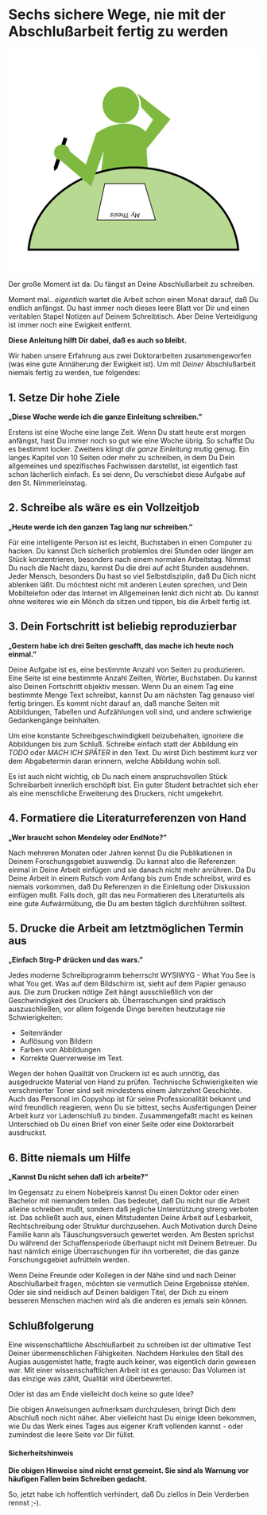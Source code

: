 
# Sechs sichere Wege, nie mit der Abschlußarbeit fertig zu werden

![Das leere Blatt](images/thesis_writing.png)

Der große Moment ist da: Du fängst an Deine Abschlußarbeit zu schreiben.

Moment mal.. *eigentlich* wartet die Arbeit schon einen Monat darauf, daß Du endlich anfängst. Du hast immer noch dieses leere Blatt vor Dir und einen veritablen Stapel Notizen auf Deinem Schreibtisch. Aber Deine Verteidigung ist immer noch eine Ewigkeit entfernt.

**Diese Anleitung hilft Dir dabei, daß es auch so bleibt.**

Wir haben unsere Erfahrung aus zwei Doktorarbeiten zusammengeworfen (was eine gute Annäherung der Ewigkeit ist). Um mit *Deiner* Abschlußarbeit niemals fertig zu werden, tue folgendes:

## 1. Setze Dir hohe Ziele

**„Diese Woche werde ich die ganze Einleitung schreiben.”**

Erstens ist eine Woche eine lange Zeit. Wenn Du statt heute erst morgen anfängst, hast Du immer noch so gut wie eine Woche übrig. So schaffst Du es bestimmt locker. Zweitens klingt *die ganze Einleitung* mutig genug. Ein langes Kapitel von 10 Seiten oder mehr zu schreiben, in dem Du Dein allgemeines und spezifisches Fachwissen darstellst, ist eigentlich fast schon lächerlich einfach. Es sei denn, Du verschiebst diese Aufgabe auf den St. Nimmerleinstag.

## 2. Schreibe als wäre es ein Vollzeitjob

**„Heute werde ich den ganzen Tag lang nur schreiben.”**

Für eine intelligente Person ist es leicht, Buchstaben in einen Computer zu hacken. Du kannst Dich sicherlich problemlos drei Stunden oder länger am Stück konzentrieren, besonders nach einem normalen Arbeitstag. Nimmst Du noch die Nacht dazu, kannst Du die drei auf acht Stunden ausdehnen. Jeder Mensch, besonders Du hast so viel Selbstdisziplin, daß Du Dich nicht ablenken läßt. Du möchtest nicht mit anderen Leuten sprechen, und Dein Mobiltelefon oder das Internet im Allgemeinen lenkt dich nicht ab. Du kannst ohne weiteres wie ein Mönch da sitzen und tippen, bis die Arbeit fertig ist.


## 3. Dein Fortschritt ist beliebig reproduzierbar

**„Gestern habe ich drei Seiten geschafft, das mache ich heute noch einmal.”**

Deine Aufgabe ist es, eine bestimmte Anzahl von Seiten zu produzieren. Eine Seite ist eine bestimmte Anzahl Zeilten, Wörter, Buchstaben. Du kannst also Deinen Fortschritt objektiv messen. Wenn Du an einem Tag eine bestimmte Menge Text schreibst, kannst Du am nächsten Tag genauso viel fertig bringen. Es kommt nicht darauf an, daß manche Seiten mit Abbildungen, Tabellen und Aufzählungen voll sind, und andere schwierige Gedankengänge beinhalten.

Um eine konstante Schreibgeschwindigkeit beizubehalten, ignoriere die Abbildungen bis zum Schluß. Schreibe einfach statt der Abbildung ein *TODO* oder *MACH ICH SPÄTER* in den Text. Du wirst Dich bestimmt kurz vor dem Abgabetermin daran erinnern, welche Abbildung wohin soll.

Es ist auch nicht wichtig, ob Du nach einem anspruchsvollen Stück Schreibarbeit innerlich erschöpft bist. Ein guter Student betrachtet sich eher als eine menschliche Erweiterung des Druckers, nicht umgekehrt.


## 4. Formatiere die Literaturreferenzen von Hand

**„Wer braucht schon Mendeley oder EndNote?”**

Nach mehreren Monaten oder Jahren kennst Du die Publikationen in Deinem Forschungsgebiet auswendig. Du kannst also die Referenzen einmal in Deine Arbeit einfügen und sie danach nicht mehr anrühren. Da Du Deine Arbeit in einem Rutsch vom Anfang bis zum Ende schreibst, wird es niemals vorkommen, daß Du Referenzen in die Einleitung oder Diskussion einfügen mußt. Falls doch, gilt das neu Formatieren des Literaturteils als eine gute Aufwärmübung, die Du am besten täglich durchführen solltest.


## 5. Drucke die Arbeit am letztmöglichen Termin aus

**„Einfach Strg-P drücken und das wars.”**

Jedes moderne Schreibprogramm beherrscht WYSIWYG - What You See is what You get. Was auf dem Bildschirm ist, sieht auf dem Papier genauso aus. Die zum Drucken nötige Zeit hängt ausschließlich von der Geschwindigkeit des Druckers ab. Überraschungen sind praktisch auszuschließen, vor allem folgende Dinge bereiten heutzutage nie Schwierigkeiten:

* Seitenränder
* Auflösung von Bildern
* Farben von Abbildungen
* Korrekte Querverweise im Text.

Wegen der hohen Qualität von Druckern ist es auch unnötig, das ausgedruckte Material von Hand zu prüfen. Technische Schwierigkeiten wie verschmierter Toner sind seit mindestens einem Jahrzehnt Geschichte. Auch das Personal im Copyshop ist für seine Professionalität bekannt und wird freundlich reagieren, wenn Du sie bittest, sechs Ausfertigungen Deiner Arbeit kurz vor Ladenschluß zu binden. Zusammengefaßt macht es keinen Unterschied ob Du einen Brief von einer Seite oder eine Doktorarbeit ausdruckst.


## 6. Bitte niemals um Hilfe

**„Kannst Du nicht sehen daß ich arbeite?”**

Im Gegensatz zu einem Nobelpreis kannst Du einen Doktor oder einen Bachelor mit niemandem teilen. Das bedeutet, daß Du nicht nur die Arbeit alleine schreiben mußt, sondern daß jegliche Unterstützung streng verboten ist. Das schließt auch aus, einen Mitstudenten Deine Arbeit auf Lesbarkeit, Rechtschreibung oder Struktur durchzusehen. Auch Motivation durch Deine Familie kann als Täuschungsversuch gewertet werden. Am Besten sprichst Du während der Schaffensperiode überhaupt nicht mit Deinem Betreuer. Du hast nämlich einige Überraschungen für ihn vorbereitet, die das ganze Forschungsgebiet aufrütteln werden.

Wenn Deine Freunde oder Kollegen in der Nähe sind und nach Deiner Abschlußarbeit fragen, möchten sie vermutlich Deine Ergebnisse stehlen. Oder sie sind neidisch auf Deinen baldigen Titel, der Dich zu einem besseren Menschen machen wird als die anderen es jemals sein können.

## Schlußfolgerung

Eine wissenschaftliche Abschlußarbeit zu schreiben ist der ultimative Test Deiner übermenschlichen Fähigkeiten. Nachdem Herkules den Stall des Augias ausgemistet hatte, fragte auch keiner, was eigentlich darin gewesen war. Mit einer wissenschaftlichen Arbeit ist es genauso: Das Volumen ist das einzige was zählt, Qualität wird überbewertet.

Oder ist das am Ende vielleicht doch keine so gute Idee?

Die obigen Anweisungen aufmerksam durchzulesen, bringt Dich dem Abschluß noch nicht näher. Aber vielleicht hast Du einige Ideen bekommen, wie Du das Werk eines Tages aus eigener Kraft vollenden kannst - oder zumindest die leere Seite vor Dir füllst.

#### Sicherheitshinweis

**Die obigen Hinweise sind nicht ernst gemeint. Sie sind als Warnung vor häufigen Fallen beim Schreiben gedacht.** 

So, jetzt habe ich hoffentlich verhindert, daß Du ziellos in Dein Verderben rennst ;-).
